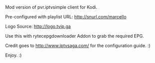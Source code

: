 Mod version of pvr.iptvsimple client for Kodi.

Pre-configured with playlist URL: http://snurl.com/marcello

Logo Source: http://logo.tvip.ga

Use this with rytecepgdownloader Addon to grab the required EPG.

Credit goes to http://www.iptvsaga.com/ for the configuration guide. :)

Enjoy. :)
